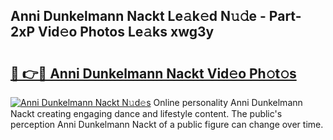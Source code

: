 ## Anni Dunkelmann Nackt Le𝚊k𝚎d N𝚞𝚍e - Part-2xP Vid𝚎o Photos Le𝚊ks xwg3y

# <h2><a href="http://fb76lup.evod.top/?m=Anni+Dunkelmann+Nackt">🔗 👉🔴 Anni Dunkelmann Nackt Vid𝚎o Ph𝚘t𝚘s</a></h2>

[![Anni Dunkelmann Nackt N𝚞d𝚎s](https://i.imgur.com/8V9OHl7.gif)](http://fb76lup.evod.top/?m=Anni+Dunkelmann+Nackt)
Online personality Anni Dunkelmann Nackt creating engaging dance and lifestyle content. The public's perception Anni Dunkelmann Nackt of a public figure can change over time. 
